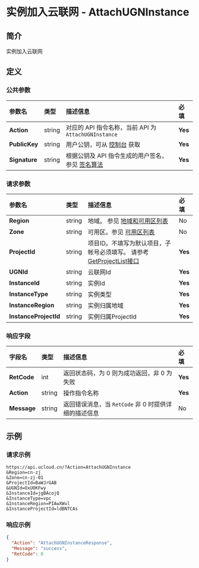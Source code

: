 # 实例加入云联网 - AttachUGNInstance

## 简介

实例加入云联网









## 定义

### 公共参数

| 参数名 | 类型 | 描述信息 | 必填 |
|:---|:---|:---|:---|
| **Action**     | string  | 对应的 API 指令名称，当前 API 为 `AttachUGNInstance`                        | **Yes** |
| **PublicKey**  | string  | 用户公钥，可从 [控制台](https://console.ucloud.cn/uapi/apikey) 获取                                             | **Yes** |
| **Signature**  | string  | 根据公钥及 API 指令生成的用户签名，参见 [签名算法](api/summary/signature.md)  | **Yes** |

### 请求参数

| 参数名 | 类型 | 描述信息 | 必填 |
|:---|:---|:---|:---|
| **Region** | string | 地域。 参见 [地域和可用区列表](https://docs.ucloud.cn/api/summary/regionlist) |No|
| **Zone** | string | 可用区。参见 [可用区列表](https://docs.ucloud.cn/api/summary/regionlist) |No|
| **ProjectId** | string | 项目ID。不填写为默认项目，子帐号必须填写。 请参考[GetProjectList接口](https://docs.ucloud.cn/api/summary/get_project_list) |**Yes**|
| **UGNId** | string | 云联网Id |**Yes**|
| **InstanceId** | string | 实例Id |**Yes**|
| **InstanceType** | string | 实例类型 |**Yes**|
| **InstanceRegion** | string | 实例归属地域 |**Yes**|
| **InstanceProjectId** | string | 实例归属ProjectId |**Yes**|

### 响应字段

| 字段名 | 类型 | 描述信息 | 必填 |
|:---|:---|:---|:---|
| **RetCode** | int | 返回状态码，为 0 则为成功返回，非 0 为失败 |**Yes**|
| **Action** | string | 操作指令名称 |**Yes**|
| **Message** | string | 返回错误消息，当 `RetCode` 非 0 时提供详细的描述信息 |No|




## 示例

### 请求示例
    
```
https://api.ucloud.cn/?Action=AttachUGNInstance
&Region=cn-zj
&Zone=cn-zj-01
&ProjectId=BaWJrGAB
&UGNId=OxUOKFwy
&InstanceId=jgBAcojQ
&InstanceType=vpc
&InstanceRegion=PIAwXWul
&InstanceProjectId=ldBNTCAs
```

### 响应示例
    
```json
{
  "Action": "AttachUGNInstanceResponse",
  "Message": "success",
  "RetCode": 0
}
```





